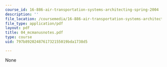 ```yaml
---
course_id: 16-886-air-transportation-systems-architecting-spring-2004
description: ''
file_location: /coursemedia/16-886-air-transportation-systems-architecting-spring-2004/797b8920248761732155019bda1738d5_04_mcmanusnotes.pdf
file_type: application/pdf
layout: pdf
title: 04_mcmanusnotes.pdf
type: course
uid: 797b8920248761732155019bda1738d5

---
```

None